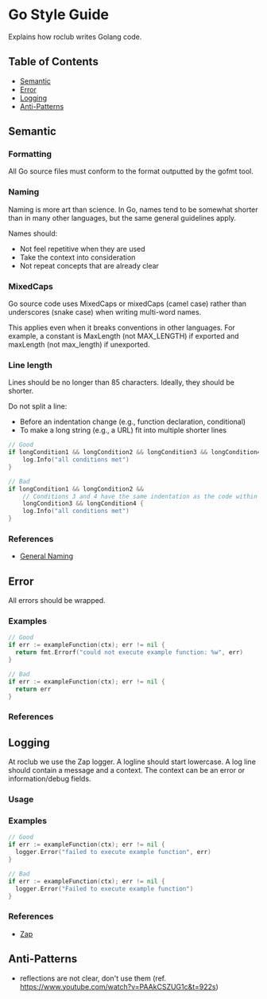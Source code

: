 # Go Style Guide

Explains how roclub writes Golang code.

## Table of Contents

- [Semantic](#semantic)
- [Error](#error)
- [Logging](#logging)
- [Anti-Patterns](#anti-patterns)

## Semantic

### Formatting

All Go source files must conform to the format outputted by the gofmt tool.

### Naming

Naming is more art than science. In Go, names tend to be somewhat shorter than in many other languages,
but the same general guidelines apply.

Names should:

- Not feel repetitive when they are used
- Take the context into consideration
- Not repeat concepts that are already clear

### MixedCaps

Go source code uses MixedCaps or mixedCaps (camel case) rather than underscores (snake case) when writing multi-word names.

This applies even when it breaks conventions in other languages. For example, a constant is MaxLength (not MAX_LENGTH) if exported and maxLength (not max_length) if unexported.

### Line length

Lines should be no longer than 85 characters. Ideally, they should be shorter.

Do not split a line:

- Before an indentation change (e.g., function declaration, conditional)
- To make a long string (e.g., a URL) fit into multiple shorter lines

```go
// Good
if longCondition1 && longCondition2 && longCondition3 && longCondition4 {
    log.Info("all conditions met")
}

// Bad
if longCondition1 && longCondition2 &&
    // Conditions 3 and 4 have the same indentation as the code within the if.
    longCondition3 && longCondition4 {
    log.Info("all conditions met")
}
```

### References

- [General Naming](https://testing.googleblog.com/2017/10/code-health-identifiernamingpostforworl.html)

## Error

All errors should be wrapped.

### Examples

```go
// Good
if err := exampleFunction(ctx); err != nil {
  return fmt.Errorf("could not execute example function: %w", err)
}

// Bad
if err := exampleFunction(ctx); err != nil {
  return err
}
```

### References

## Logging

At roclub we use the Zap logger.
A logline should start lowercase. A log line should contain a message and a context.
The context can be an error or information/debug fields.

### Usage

### Examples
  
```go
// Good
if err := exampleFunction(ctx); err != nil {
  logger.Error("failed to execute example function", err)
}

// Bad
if err := exampleFunction(ctx); err != nil {
  logger.Error("Failed to execute example function")
}
```

### References

- [Zap]()

## Anti-Patterns

- reflections are not clear, don't use them (ref. https://www.youtube.com/watch?v=PAAkCSZUG1c&t=922s)
